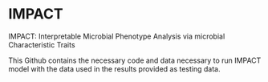 # IMPACT
 IMPACT: Interpretable Microbial Phenotype Analysis via microbial Characteristic Traits 
 
 This Github contains the necessary code and data necessary to run IMPACT model with the data used in the results provided as testing data.
